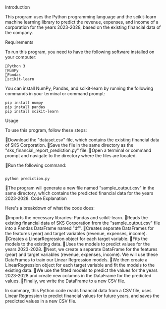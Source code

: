 Introduction

This program uses the Python programming language and the scikit-learn machine learning library to predict the revenue, expenses, and income of a corporation for the years 2023-2028, based on the existing financial data of the company.


Requirements

To run this program, you need to have the following software installed on your computer:
```
Python 3
NumPy
Pandas
scikit-learn
```
You can install NumPy, Pandas, and scikit-learn by running the following commands in your terminal or command prompt:
```
pip install numpy
pip install pandas
pip install scikit-learn

```
Usage

To use this program, follow these steps:

Download the "dataset.csv" file, which contains the existing financial data of SKS Corporation.
Save the file in the same directory as the "sks_financial_report_prediction.py" file.
Open a terminal or command prompt and navigate to the directory where the files are located.


Run the following command:
```

python prediction.py

```
The program will generate a new file named "sample_output.csv" in the same directory, which contains the predicted financial data for the years 2023-2028.
Code Explanation

Here's a breakdown of what the code does:

Imports the necessary libraries: Pandas and scikit-learn.
Reads the existing financial data of SKS Corporation from the "sample_output.csv" file into a Pandas DataFrame named "df".
Creates separate DataFrames for the features (year) and target variables (revenue, expenses, income).
Creates a LinearRegression object for each target variable.
Fits the models to the existing data.
Uses the models to predict values for the years 2023-2028.
Next, we create a separate DataFrame for the features (year) and target variables (revenue, expenses, income). We will use these DataFrames to train our Linear Regression models.
We then create a LinearRegression object for each target variable and fit the models to the existing data.
We use the fitted models to predict the values for the years 2023-2028 and create new columns in the DataFrame for the predicted values.
Finally, we write the DataFrame to a new CSV file.


In summary, this Python code reads financial data from a CSV file, uses Linear Regression to predict financial values for future years, and saves the predicted values in a new CSV file.
